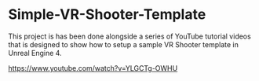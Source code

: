 # Simple-VR-Shooter-Template

This project is has been done alongside a series of YouTube tutorial videos that is designed to show how to setup a sample VR Shooter template in Unreal Engine 4.

https://www.youtube.com/watch?v=YLGCTg-OWHU
